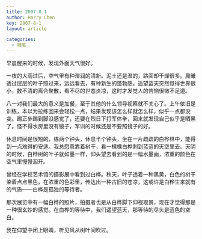 ```yaml
---
title: 2007.8.1
author: Harry Chen
key: 2007-8-1
layout: article

categories:
  - 随笔
---
```


  早晨醒来的时候，发现外面天气很好。

  一夜的大雨过后，空气里有种湿润的清新。泥土还是湿的，路面却干燥很多。晨曦透过层层的叶子照过来，远远看去，有种新生的蓬勃感。遥望蓝天突然觉得世界很小，数不清的离合聚散，看不尽的世态炎凉，这时才发觉人的苦恼很微不足道。

  八一对我们最大的意义是加餐，至于其他的什么领导视察就不关心了。上午依旧是训练，本以为拉练回来会轻松一点，结果发现该怎么样就怎么样，似乎一点都没变。踢正步踢到脚没感觉了，还要在烈日下打军体拳，回来就发现自己似乎是晒黑了。怪不得水房里没有镜子，军训的时候还是不要照镜子的好。

  休息时间是很短的，练两个钟头，休息半个钟头，坐在一片疏疏的白桦林中，能得到一点难得的安适。我总愿意靠着树干，看一棵棵白桦刺到蓝蓝的天空里去。天阴的时候，白桦树的叶子就如墨一样，仰头望去看到的是一幅水墨画，浓重的颜色在空气里慢慢洇开。

  曾经在学校艺术馆的摄影展中看到过白桦。秋天，叶子透着一种黑黄，白色的树干染着点点黑色，在浓重的色彩里，传达出一种古旧的苍凉，这或许是白桦生来就有的气质——白桦是孤独的等待者。

  那次展览中有一幅白桦的照片，拍摄者也是从白桦脚下仰视取景，现在才觉得那是一种很玄妙的感觉。在白桦的等待中，我们遥望蓝天，那等待的尽头是蓝色的空白。

  我在仰望中闭上眼睛，听见风从树叶间吹过。
